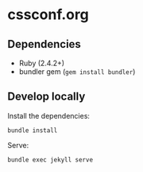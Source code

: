 # cssconf.org

## Dependencies

* Ruby (2.4.2+)
* bundler gem (`gem install bundler`)

## Develop locally

Install the dependencies:

```
bundle install
```

Serve:

```
bundle exec jekyll serve
```
